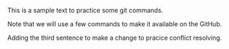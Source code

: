 This is a sample text to practice some git commands. 

Note that we will use a few commands to make it available on the GitHub.

Adding the third sentence to make a change to pracice conflict resolving.
